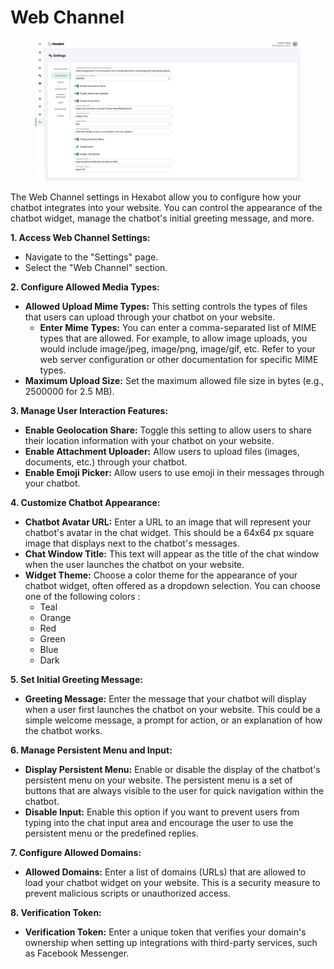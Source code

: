 # Web Channel

<figure><img src="../../.gitbook/assets/image (1).png" alt=""><figcaption></figcaption></figure>

The Web Channel settings in Hexabot allow you to configure how your chatbot integrates into your website. You can control the appearance of the chatbot widget, manage the chatbot's initial greeting message, and more.

**1. Access Web Channel Settings:**

* Navigate to the "Settings" page.
* Select the "Web Channel" section.

**2. Configure Allowed Media Types:**

* **Allowed Upload Mime Types:** This setting controls the types of files that users can upload through your chatbot on your website.
  * **Enter Mime Types:** You can enter a comma-separated list of MIME types that are allowed. For example, to allow image uploads, you would include image/jpeg, image/png, image/gif, etc. Refer to your web server configuration or other documentation for specific MIME types.
* **Maximum Upload Size:** Set the maximum allowed file size in bytes (e.g., 2500000 for 2.5 MB).

**3. Manage User Interaction Features:**

* **Enable Geolocation Share:** Toggle this setting to allow users to share their location information with your chatbot on your website.
* **Enable Attachment Uploader:** Allow users to upload files (images, documents, etc.) through your chatbot.
* **Enable Emoji Picker:** Allow users to use emoji in their messages through your chatbot.

**4. Customize Chatbot Appearance:**

* **Chatbot Avatar URL:** Enter a URL to an image that will represent your chatbot's avatar in the chat widget. This should be a 64x64 px square image that displays next to the chatbot's messages.
* **Chat Window Title:** This text will appear as the title of the chat window when the user launches the chatbot on your website.&#x20;
* **Widget Theme:** Choose a color theme for the appearance of your chatbot widget, often offered as a dropdown selection. You can choose one of the following colors :&#x20;
  * Teal
  * Orange
  * Red
  * Green
  * Blue
  * Dark

**5. Set Initial Greeting Message:**

* **Greeting Message:** Enter the message that your chatbot will display when a user first launches the chatbot on your website. This could be a simple welcome message, a prompt for action, or an explanation of how the chatbot works.

**6. Manage Persistent Menu and Input:**

* **Display Persistent Menu:** Enable or disable the display of the chatbot's persistent menu on your website. The persistent menu is a set of buttons that are always visible to the user for quick navigation within the chatbot.
* **Disable Input:** Enable this option if you want to prevent users from typing into the chat input area and encourage the user to use the persistent menu or the predefined replies.

**7. Configure Allowed Domains:**

* **Allowed Domains:** Enter a list of domains (URLs) that are allowed to load your chatbot widget on your website. This is a security measure to prevent malicious scripts or unauthorized access.

**8. Verification Token:**

* **Verification Token:** Enter a unique token that verifies your domain's ownership when setting up integrations with third-party services, such as Facebook Messenger.
